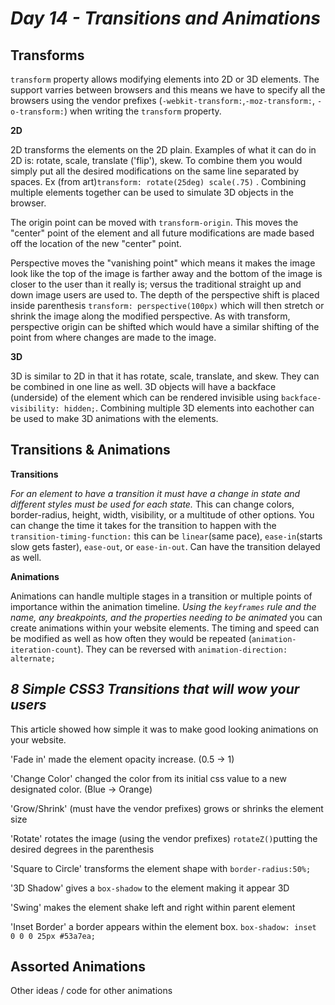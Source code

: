 # ***Day 14** - Transitions and Animations*

## **Transforms**

`transform` property allows modifying elements into 2D or 3D elements. The support varries between browsers and this means we have to specify all the browsers using the vendor prefixes (`-webkit-transform:`,`-moz-transform:`, `-o-transform:`) when writing the `transform` property.

**2D**

2D transforms the elements on the 2D plain. Examples of what it can do in 2D is: rotate, scale, translate ('flip'), skew. To combine them you would simply put all the desired modifications on the same line separated by spaces. Ex (from art)`transform: rotate(25deg) scale(.75)` . Combining multiple elements together can be used to simulate 3D objects in the browser.

The origin point can be moved with `transform-origin`. This moves the "center" point of the element and all future modifications are made based off the location of the new "center" point.

Perspective moves the "vanishing point" which means it makes the image look like the top of the image is farther away and the bottom of the image is closer to the user than it really is; versus the traditional straight up and down image users are used to. The depth of the perspective shift is placed inside parenthesis `transform: perspective(100px)` which will then stretch or shrink the image along the modified perspective. As with transform, perspective origin can be shifted which would have a similar shifting of the point from where changes are made to the image.

**3D**

3D is similar to 2D in that it has rotate, scale, translate, and skew. They can be combined in one line as well. 3D objects will have a backface (underside) of the element which can be rendered invisible using `backface-visibility: hidden;`. Combining multiple 3D elements into eachother can be used to make 3D animations with the elements.


## Transitions & Animations

**Transitions**

*For an element to have a transition it must have a change in state and different styles must be used for each state.* This can change colors, border-radius, height, width, visibility, or a multitude of other options. You can change the time it takes for the transition to happen with the `transition-timing-function:` this can be `linear`(same pace), `ease-in`(starts slow gets faster), `ease-out`, or `ease-in-out`. Can have the transition delayed as well.

**Animations**

Animations can handle multiple stages in a transition or multiple points of importance within the animation timeline. *Using the `keyframes` rule and the name, any breakpoints, and the properties needing to be animated* you can create animations within your website elements. The timing and speed can be modified as well as how often they would be repeated (`animation-iteration-count`). They can be reversed with `animation-direction: alternate;`


## ***8 Simple CSS3 Transitions that will wow your users***

This article showed how simple it was to make good looking animations on your website. 

'Fade in' made the element opacity increase. (0.5 -> 1)

'Change Color' changed the color from its initial css value to a new designated color. (Blue -> Orange)

'Grow/Shrink' (must have the vendor prefixes) grows or shrinks the element size

'Rotate' rotates the image (using the vendor prefixes) `rotateZ()`putting the desired degrees in the parenthesis

'Square to Circle' transforms the element shape with `border-radius:50%;`

'3D Shadow' gives a `box-shadow` to the element making it appear 3D

'Swing' makes the element shake left and right within parent element

'Inset Border' a border appears within the element box. `box-shadow: inset 0 0 0 25px #53a7ea;`


## Assorted Animations

Other ideas / code for other animations
